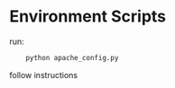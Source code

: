 Environment Scripts
===================

run:
```bash
    python apache_config.py
```

follow instructions
